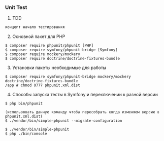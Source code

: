 ### Unit Test 

1. TDD
```php 
концепт начало тестирования
```

2. Основной пакет для PHP
```
$ composer require phpunit/phpunit [PHP]
$ composer require symfony/phpunit-bridge [Symfony]
$ composer require mockery/mockery
$ composer require doctrine/doctrine-fixtures-bundle
```

3. Установки пакеты необходимые для работы 
```
$ composer require symfony/phpunit-bridge mockery/mockery doctrine/doctrine-fixtures-bundle
/app # chmod 0777 phpunit.xml.dist
```


4. Способы запуска тесты в Symfony и переключении к разной версии
```
$ php bin/phpunit 

(использовать данную команду чтобы пересобрать когда изменяем версию в phpunit.xml.dist) 
$ ./vendor/bin/simple-phpunit --migrate-configuration

$ ./vendor/bin/simple-phpunit
$ php ./bin/console
```
